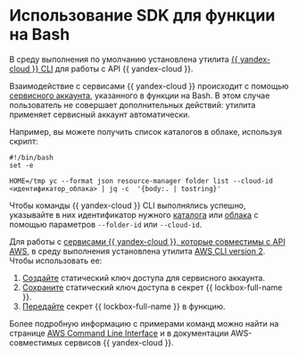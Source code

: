 # Использование SDK для функции на Bash

В среду выполнения по умолчанию установлена утилита [{{ yandex-cloud }} CLI](../../../cli/) для работы с API {{ yandex-cloud }}.

Взаимодействие с сервисами {{ yandex-cloud }} происходит с помощью [сервисного аккаунта](../../operations/function-sa.md), указанного в функции на Bash. В этом случае пользователь не совершает дополнительных действий: утилита применяет сервисный аккаунт автоматически.

Например, вы можете получить список каталогов в облаке, используя скрипт:

```shell script
#!/bin/bash
set -e

HOME=/tmp yc --format json resource-manager folder list --cloud-id <идентификатор_облака> | jq -c  '{body:. | tostring}'
```

Чтобы команды {{ yandex-cloud }} CLI выполнялись успешно, указывайте в них идентификатор нужного [каталога](../../../resource-manager/operations/folder/get-id.md) или [облака](../../../resource-manager/operations/cloud/get-id.md) с помощью параметров `--folder-id` или `--cloud-id`.
 
Для работы с [сервисами {{ yandex-cloud }}, которые совместимы с API AWS](../../../iam/concepts/authorization/access-key.md#supported-services), в среду выполнения установлена утилита [AWS CLI version 2](https://docs.aws.amazon.com/cli/index.html). Чтобы использовать ее:
1. [Создайте](../../../iam/operations/authentication/manage-access-keys.md#create-access-key) статический ключ доступа для сервисного аккаунта.
1. [Сохраните](../../../lockbox/operations/secret-create.md) статический ключ доступа в секрет {{ lockbox-full-name }}.
1. [Передайте](../../operations/function/lockbox-secret-transmit.md) секрет {{ lockbox-full-name }} в функцию.

Более подробную информацию с примерами команд можно найти на странице [AWS Command Line Interface](../../../storage/tools/aws-cli.md) и в документации AWS-совместимых сервисов {{ yandex-cloud }}.
